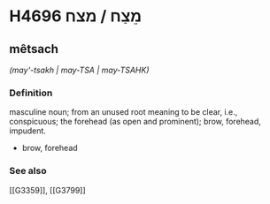 # H4696 מֵצַח / מצח

## mêtsach

_(may'-tsakh | may-TSA | may-TSAHK)_

### Definition

masculine noun; from an unused root meaning to be clear, i.e., conspicuous; the forehead (as open and prominent); brow, forehead, impudent.

- brow, forehead
### See also

[[G3359]], [[G3799]]

